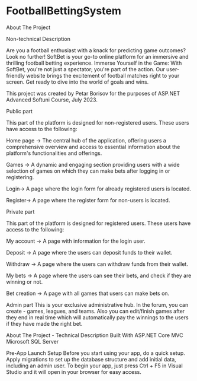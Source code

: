 # FootballBettingSystem
About The Project

Non-technical Description

Are you a football enthusiast with a knack for predicting game outcomes? Look no further! SoftBet is your go-to online platform for an immersive and thrilling football betting experience.
Immerse Yourself in the Game: With SoftBet, you're not just a spectator; you're part of the action. Our user-friendly website brings the excitement of football matches right to your screen. Get ready to dive into the world of goals and wins.

This project was created by Petar Borisov for the purposes of ASP.NET Advanced Softuni Course, July 2023.

Public part

This part of the platform is designed for non-registered users. These users have access to the following:

Home page -> The central hub of the application, offering users a comprehensive overview and access to essential information about the platform's functionalities and offerings.

Games -> A dynamic and engaging section providing users with a wide selection of games on which they can make bets after logging in or registering.

Login-> A page where the login form for already registered users is located.

Register-> A page where the register form for non-users is located.

Private part

This part of the platform is designed for registered users. These users have access to the following:

My account -> A page with information for the login user.

Deposit -> A page where the users can deposit funds to their wallet.

Withdraw -> A page where the users can withdraw funds from their wallet.

My bets -> A page where the users can see their bets, and check if they are winning or not.

Bet creation -> A page with all games that users can make bets on.

Admin part
This is your exclusive administrative hub. In the forum, you can create - games, leagues, and teams. Also you can edit/finish games after they end in real time which will automatically pay the winnings to the users if they have made the right bet.

About The Project - Technical Description
Built With
ASP.NET Core MVC
Microsoft SQL Server

Pre-App Launch Setup
Before you start using your app, do a quick setup. Apply migrations to set up the database structure and add initial data, including an admin user. To begin your app, just press Ctrl + F5 in Visual Studio and it will open in your browser for easy access.
